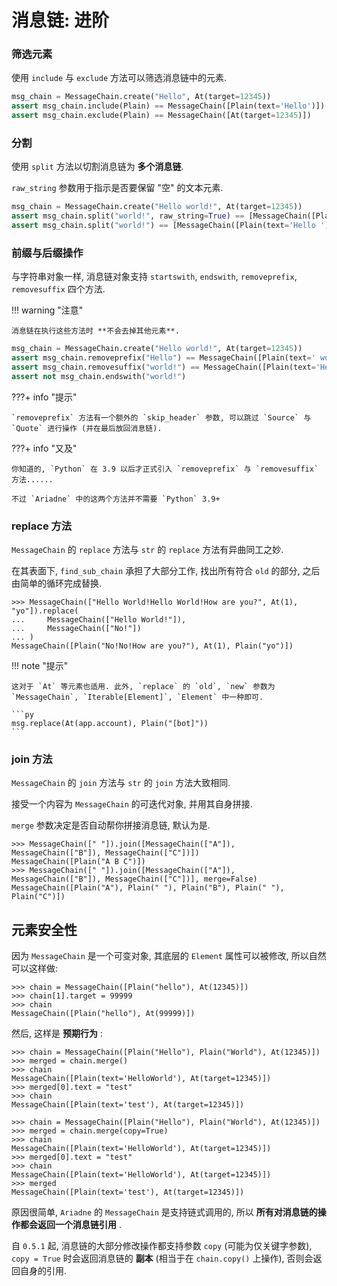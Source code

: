 # 消息链: 进阶

### 筛选元素

使用 `include` 与 `exclude` 方法可以筛选消息链中的元素.

```py
msg_chain = MessageChain.create("Hello", At(target=12345))
assert msg_chain.include(Plain) == MessageChain([Plain(text='Hello')])
assert msg_chain.exclude(Plain) == MessageChain([At(target=12345)])
```

### 分割

使用 `split` 方法以切割消息链为 **多个消息链**.

`raw_string` 参数用于指示是否要保留 "空" 的文本元素.

```py
msg_chain = MessageChain.create("Hello world!", At(target=12345))
assert msg_chain.split("world!", raw_string=True) == [MessageChain([Plain(text='Hello ')]), MessageChain([Plain(text=''), At(target=12345)])]
assert msg_chain.split("world!") == [MessageChain([Plain(text='Hello ')]), MessageChain([At(target=12345)])]
```

### 前缀与后缀操作

与字符串对象一样, 消息链对象支持 `startswith`, `endswith`, `removeprefix`, `removesuffix` 四个方法.

!!! warning "注意"

    消息链在执行这些方法时 **不会去掉其他元素**.

```py
msg_chain = MessageChain.create("Hello world!", At(target=12345))
assert msg_chain.removeprefix("Hello") == MessageChain([Plain(text=' world!'), At(target=12345)])
assert msg_chain.removesuffix("world!") == MessageChain([Plain(text='Hello world!'), At(target=12345)])
assert not msg_chain.endswith("world!")
```

???+ info "提示"

    `removeprefix` 方法有一个额外的 `skip_header` 参数, 可以跳过 `Source` 与 `Quote` 进行操作 (并在最后放回消息链).

???+ info "又及"

    你知道的, `Python` 在 3.9 以后才正式引入 `removeprefix` 与 `removesuffix` 方法......

    不过 `Ariadne` 中的这两个方法并不需要 `Python` 3.9+

### replace 方法

`MessageChain` 的 `replace` 方法与 `str` 的 `replace` 方法有异曲同工之妙.

在其表面下, `find_sub_chain` 承担了大部分工作, 找出所有符合 `old` 的部分, 之后由简单的循环完成替换.

```pycon
>>> MessageChain(["Hello World!Hello World!How are you?", At(1), "yo"]).replace(
...     MessageChain(["Hello World!"]),
...     MessageChain(["No!"])
... )
MessageChain([Plain("No!No!How are you?"), At(1), Plain("yo")])
```

!!! note "提示"

    这对于 `At` 等元素也适用. 此外, `replace` 的 `old`, `new` 参数为 `MessageChain`, `Iterable[Element]`, `Element` 中一种即可.

    ```py
    msg.replace(At(app.account), Plain("[bot]"))
    ```

### join 方法

`MessageChain` 的 `join` 方法与 `str` 的 `join` 方法大致相同.

接受一个内容为 `MessageChain` 的可迭代对象, 并用其自身拼接.

`merge` 参数决定是否自动帮你拼接消息链, 默认为是.

```pycon
>>> MessageChain([" "]).join([MessageChain(["A"]), MessageChain(["B"]), MessageChain(["C"])])
MessageChain([Plain("A B C")])
>>> MessageChain([" "]).join([MessageChain(["A"]), MessageChain(["B"]), MessageChain(["C"])], merge=False)
MessageChain([Plain("A"), Plain(" "), Plain("B"), Plain(" "), Plain("C")])
```

## 元素安全性

因为 `MessageChain` 是一个可变对象, 其底层的 `Element` 属性可以被修改, 所以自然可以这样做:

```pycon
>>> chain = MessageChain([Plain("hello"), At(12345)])
>>> chain[1].target = 99999
>>> chain
MessageChain([Plain("hello"), At(99999)])
```

然后, 这样是 **预期行为** :

```pycon
>>> chain = MessageChain([Plain("Hello"), Plain("World"), At(12345)])
>>> merged = chain.merge()
>>> chain
MessageChain([Plain(text='HelloWorld'), At(target=12345)])
>>> merged[0].text = "test"
>>> chain
MessageChain([Plain(text='test'), At(target=12345)])
```

```pycon
>>> chain = MessageChain([Plain("Hello"), Plain("World"), At(12345)])
>>> merged = chain.merge(copy=True)
>>> chain
MessageChain([Plain(text='HelloWorld'), At(target=12345)])
>>> merged[0].text = "test"
>>> chain
MessageChain([Plain(text='HelloWorld'), At(target=12345)])
>>> merged
MessageChain([Plain(text='test'), At(target=12345)])
```

原因很简单, `Ariadne` 的 `MessageChain` 是支持链式调用的, 所以 **所有对消息链的操作都会返回一个消息链引用** .

自 `0.5.1` 起, 消息链的大部分修改操作都支持参数 `copy` (可能为仅关键字参数), `copy = True` 时会返回消息链的 **副本** (相当于在 `chain.copy()` 上操作),
否则会返回自身的引用.
